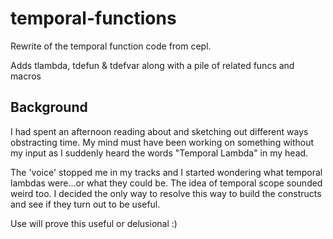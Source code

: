 temporal-functions
==================

Rewrite of the temporal function code from cepl.

Adds tlambda, tdefun & tdefvar along with a pile of related funcs and macros



Background
----------

I had spent an afternoon reading about and sketching out different ways obstracting time. My mind must have been working on something without my input as I suddenly heard the words "Temporal Lambda" in my head.

The 'voice' stopped me in my tracks and I started wondering what temporal lambdas were...or what they could be. The idea of temporal scope sounded weird too. I decided the only way to resolve this way to build the constructs and see if they turn out to be useful.

Use will prove this useful or delusional :)
